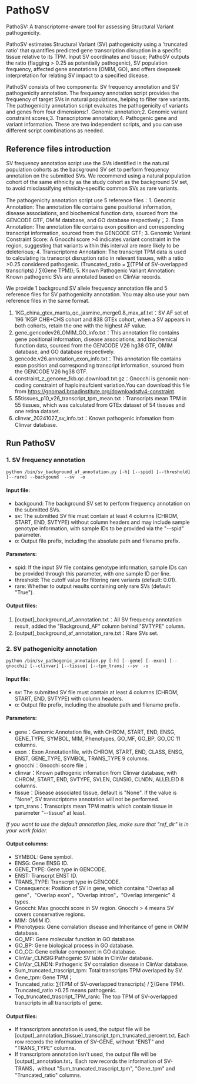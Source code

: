 # PathoSV
PathoSV: A transcriptome-aware tool for assessing Structural Variant pathogenicity.


PathoSV estimates Structural Variant (SV) pathogenicity using a 'truncated ratio' that quantifies predicted gene transcription disruption in a specific tissue relative to its TPM. Input SV coordinates and tissue; PathoSV outputs the ratio (flagging > 0.25 as potentially pathogenic), SV population frequency, affected gene annotations (OMIM, GO), and offers deepseek interpretation for relating SV impact to a specified disease.

PathoSV consists of two components: SV frequency annotation and SV pathogenicity annotation. The frequency annotation script provides the frequency of target SVs in natural populations, helping to filter rare variants. The pathogenicity annotation script evaluates the pathogenicity of variants and genes from four dimensions:1. Genomic annotation;2. Genomic variant constraint scores;3. Transcriptome annotation;4. Pathogenic gene and variant information. These are two independent scripts, and you can use different script combinations as needed.

## Reference files introduction
SV frequency annotation script use the SVs identified in the natural population cohorts as the background SV set to perform frequency annotation on the submitted SVs. We recommend using a natural population cohort of the same ethnicity as the study cohort as the background SV set, to avoid misclassifying ethnicity-specific common SVs as rare variants. 

The pathogenicity annotation script use 5 reference files：1. Genomic Annotation: The annotation file contains gene positional information, disease associations, and biochemical function data, sourced from the GENCODE GTF, OMIM database, and GO database respectively；2. Exon Annotation: The annotation file contains exon position and corresponding transcript information, sourced from the GENCODE GTF; 3. Genomic Variant Constraint Score:
A Gnocchi score >4 indicates variant constraint in the region, suggesting that variants within this interval are more likely to be deleterious; 4. Transcriptome Annotation: The transcript TPM data is used to calculating its transcript disruption ratio in relevant tissues, with a ratio >0.25 considered pathogenic. (Truncated_ratio = ∑(TPM of SV-overlapped transcripts) / ∑(Gene TPM)); 5. Known Pathogenic Variant Annotation: Known pathogenic SVs are annotated based on ClinVar records.

We provide 1 background SV allele frequency annotation file and 5 reference files for SV pathogenicity annotation. You may also use your own reference files in the same format.
1. 1KG_china_gtex_manta_qc_jasmine_merge0.8_max_af.txt：SV AF set of 196 1KGP CHB+CHS cohort and 838 GTEx cohort, when a SV appears in both cohorts, retain the one with the highest AF value.
2. gene_gencodev26_OMIM_GO_info.txt：This annotation file contains gene positional information, disease associations, and biochemical function data, sourced from the GENCODE V26 hg38 GTF, OMIM database, and GO database respectively.
3. gencode.v26.annotation_exon_info.txt：This annotation file contains exon position and corresponding transcript information, sourced from the GENCODE  V26 hg38 GTF.
4. constraint_z_genome_1kb.qc.download.txt.gz：Gnocchi is genomic non-coding constraint of haploinsufcient variation.You can download this file from https://gnomad.broadinstitute.org/downloads#v4-constraint.
5. 55tissues_p10_v26_transcript_tpm_mean.txt：Transcripts mean TPM in 55 tissues, which was calculated from GTEx dataset of 54 tissues and one retina dataset.
6. clinvar_20241027_sv_info.txt：Known pathogenic infomation from Clinvar database.

## Run PathoSV
### 1. SV frequency annotation
```
python /bin/sv_background_af_annotation.py [-h] [--spid] [--threshold] [--rare] --backgound  --sv  -o
```

#### Input file:
- backgound: The background SV set to perform frequency annotation on the submitted SVs.
- sv: The submitted SV file must contain at least 4 columns (CHROM, START, END, SVTYPE) without column headers and may include sample genotype information, with sample IDs to be provided via the "--spid" parameter.
- o: Output file prefix, including the absolute path and filename prefix.
  
#### Parameters:
- spid: If the input SV file contains genotype information, sample IDs can be provided through this parameter, with one sample ID per line.
- threshold: The cutoff value for filtering rare variants (default: 0.01).
- rare: Whether to output results containing only rare SVs (default: "True").

#### Output files:
1. [output]_background_af_annotation.txt：All SV frequency annotation result, added the "Background_AF" column behind "SVTYPE" column.
2. [output]_background_af_annotation_rare.txt：Rare SVs set.

### 2. SV pathogenicity annotation
```
python /bin/sv_pathogenic_annotaion.py [-h] [--gene] [--exon] [--gnocchi] [--clinvar] [--tissue] [--tpm_trans] --sv  -o
```

#### Input file:
- sv: The submitted SV file must contain at least 4 columns (CHROM, START, END, SVTYPE) with column headers.
- o: Output file prefix, including the absolute path and filename prefix.

#### Parameters:
- gene：Genomic Annotation file, with CHROM, START, END, ENSG, GENE_TYPE, SYMBOL, MIM, Phenotypes, GO_MF, GO_BP, GO_CC 11 columns.
- exon：Exon Annotationfile, with CHROM, START, END, CLASS, ENSG, ENST, GENE_TYPE, SYMBOL, TRANS_TYPE 9 columns.
- gnocchi：Gnocchi score file；
- clinvar：Known pathogenic infomation from Clinvar database, with CHROM, START, END, SVTYPE, SVLEN, CLNSIG, CLNDN, ALLELEID 8 columns.
- tissue：Disease associated tissue, default is "None". If the value is "None", SV transcriptome annotation will not be performed.
- tpm_trans：Transcripts mean TPM matrix which contain tissue in parameter "--tissue" at least.

*If you want to use the default annotation files, make sure that "ref_dir" is in your work folder.*

#### Output columns:
- SYMBOL: Gene symbol.
- ENSG: Gene ENSG ID.
- GENE_TYPE: Gene type in GENCODE.
- ENST: Transcrpt ENST ID.
- TRANS_TYPE: Transcrpt type in GENCODE.
- Consequence: Position of SV in gene, which contains "Overlap all gene"，"Overlap exon"，"Overlap intron"，"Overlap intergenic" 4 types.
- Gnocchi: Max gnocchi score in SV region. Gnocchi > 4 means SV covers conservative regions.
- MIM: OMIM ID.
- Phenotypes: Gene corralation disease and Inheritance of gene in OMIM database.
- GO_MF: Gene molecular function in GO database.
- GO_BP: Gene biological process in GO database.
- GO_CC: Gene cellular component in GO database.
- ClinVar_CLNSIG:Pathogenic SV lable in ClinVar database.
- ClinVar_CLNDN: Pathogenic SV corralation disease in ClinVar database.
- Sum_truncated_trascript_tpm: Total transcripts TPM overlaped by SV.	
- Gene_tpm: Gene TPM；
- Truncated_ratio: ∑(TPM of SV-overlapped transcripts) / ∑(Gene TPM). Truncated_ratio >0.25 means pathogenic.
- Top_truncated_trascript_TPM_rank: The top TPM of SV-overlapped transcripts in all transcripts of gene.

#### Output files:
- If transcriptom annotation is used, the output file will be [output]\_annotation\_[tissue]_transcript_tpm_truncated_percent.txt. Each row records the information of SV-GENE, without "ENST" and "TRANS_TYPE" columns.
- If transcriptom annotation isn't used, the output file will be [output]_annotation.txt，Each row records the information of SV-TRANS，without "Sum_truncated_trascript_tpm", "Gene_tpm" and "Truncated_ratio" columns.
